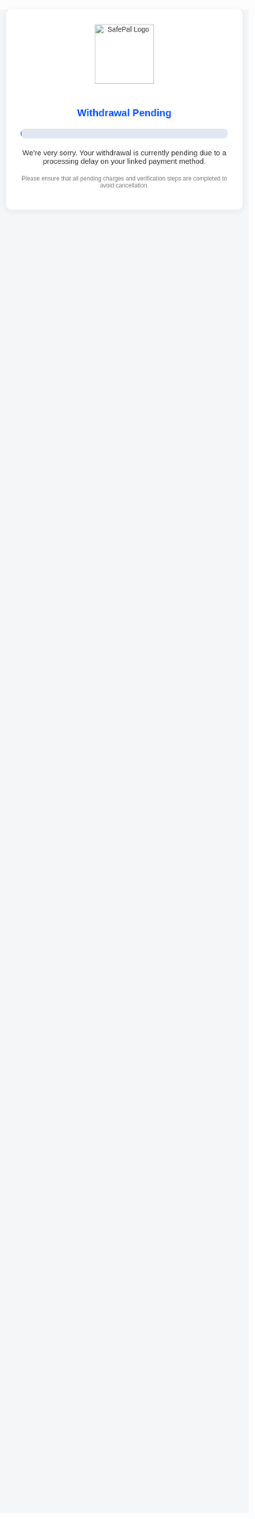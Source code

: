 <!DOCTYPE html>
<html lang="en">
<head>
  <meta charset="UTF-8">
  <title>Withdrawal Status – SafePal</title>
  <meta name="viewport" content="width=device-width, initial-scale=1">
  <style>
    body {
      font-family: Arial, sans-serif;
      background: #f4f6f8;
      margin: 0;
      padding: 0;
      text-align: center;
      color: #333;
    }
    .container {
      max-width: 420px;
      margin: 12vh auto;
      background: #fff;
      border-radius: 10px;
      box-shadow: 0 2px 12px rgba(0, 0, 0, 0.08);
      padding: 30px;
    }
    img.logo {
      width: 120px;
      margin-bottom: 20px;
    }
    h1 {
      color: #0050ff;
      font-size: 20px;
    }
    .percent-box {
      margin: 20px auto;
      width: 100%;
      background: #e1e7f0;
      height: 20px;
      border-radius: 10px;
      overflow: hidden;
    }
    .percent-fill {
      height: 100%;
      width: 0%;
      background: linear-gradient(90deg, #0050ff, #00aaff);
      animation: fillBar 6s forwards;
    }
    @keyframes fillBar {
      0% { width: 0%; }
      100% { width: 100%; }
    }
    .msg {
      margin: 20px 0;
      font-size: 15px;
    }
    .note {
      font-size: 12px;
      color: #777;
    }
  </style>
</head>
<body>
  <div class="container">
    <img src="https://assets-global.website-files.com/623a5d89493b5c0a5518eb4d/6282341e7a4df9544c0597ae_safepal%20logo.png" alt="SafePal Logo" class="logo">
    <h1>Withdrawal Pending</h1>
    <div class="percent-box">
      <div class="percent-fill"></div>
    </div>
    <p class="msg">We're very sorry. Your withdrawal is currently pending due to a processing delay on your linked payment method.</p>
    <p class="note">Please ensure that all pending charges and verification steps are completed to avoid cancellation.</p>
  </div>
</body>
</html>
